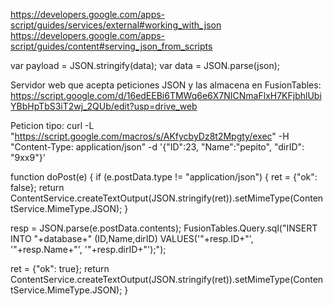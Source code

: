 https://developers.google.com/apps-script/guides/services/external#working_with_json
https://developers.google.com/apps-script/guides/content#serving_json_from_scripts


var payload = JSON.stringify(data);
var data = JSON.parse(json);


Servidor web que acepta peticiones JSON y las almacena en FusionTables:
https://script.google.com/d/16edEEBi6TMWq6e6X7NICNmaFlxH7KFjbhlUbiYBbHpTbS3iT2wj_2QUb/edit?usp=drive_web

Peticion tipo:
curl -L "https://script.google.com/macros/s/AKfycbyDz8t2Mpgty/exec" -H "Content-Type: application/json" -d '{"ID":23, "Name":"pepito", "dirID": "9xx9"}'




function doPost(e) {
  if (e.postData.type != "application/json") {
    ret = {"ok": false};
    return ContentService.createTextOutput(JSON.stringify(ret)).setMimeType(ContentService.MimeType.JSON);
  }

  resp = JSON.parse(e.postData.contents);
  FusionTables.Query.sql("INSERT INTO "+database+" (ID,Name,dirID) VALUES('"+resp.ID+"', '"+resp.Name+"', '"+resp.dirID+"');");

  ret = {"ok": true};
  return ContentService.createTextOutput(JSON.stringify(ret)).setMimeType(ContentService.MimeType.JSON);
}
